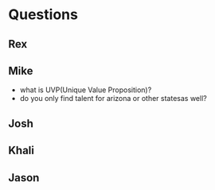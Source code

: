 # Questions

## Rex


## Mike
- what is UVP(Unique Value Proposition)?
- do you only find talent for arizona or other statesas well?

## Josh


## Khali


## Jason
